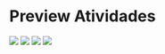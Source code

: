 # Preview Atividades

<img src="./images/preview (1).png"/>
<img src="./images/preview (2).png"/>
<img src="./images/preview (3).png"/>
<img src="./images/preview (4).png"/>
